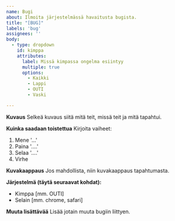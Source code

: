 ```yaml
---
name: Bugi
about: Ilmoita järjestelmässä havaitusta bugista.
title: "[BUG]"
labels: 'bug'
assignees: ''
body:
  - type: dropdown
    id: kimppa
    attributes:
      label: Missä kimpassa ongelma esiintyy
      multiple: true
      options:
        - Kaikki
        - Lappi
        - OUTI
        - Vaski

---
```


**Kuvaus**
Selkeä kuvaus siitä mitä teit, missä teit ja mitä tapahtui.

**Kuinka saadaan toistettua**
Kirjoita vaiheet:
1. Mene '...'
2. Paina '....'
3. Selaa '....'
4. Virhe

**Kuvakaappaus**
Jos mahdollista, niin kuvakaappaus tapahtumasta.

**Järjestelmä (täytä seuraavat kohdat):**
 - Kimppa [mm. OUTI]
 - Selain [mm. chrome, safari]

**Muuta lisättävää**
Lisää jotain muuta bugiin liittyen.
